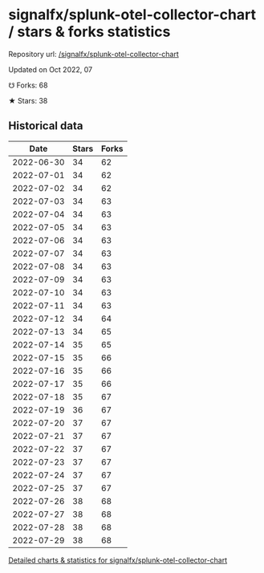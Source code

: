 # signalfx/splunk-otel-collector-chart / stars & forks statistics

Repository url: [/signalfx/splunk-otel-collector-chart](https://github.com/signalfx/splunk-otel-collector-chart)

Updated on Oct 2022, 07

☋ Forks: 68

★ Stars: 38

## Historical data
| Date | Stars | Forks |
|------|-------|-------|
| 2022-06-30 | 34 | 62 | 
| 2022-07-01 | 34 | 62 | 
| 2022-07-02 | 34 | 62 | 
| 2022-07-03 | 34 | 63 | 
| 2022-07-04 | 34 | 63 | 
| 2022-07-05 | 34 | 63 | 
| 2022-07-06 | 34 | 63 | 
| 2022-07-07 | 34 | 63 | 
| 2022-07-08 | 34 | 63 | 
| 2022-07-09 | 34 | 63 | 
| 2022-07-10 | 34 | 63 | 
| 2022-07-11 | 34 | 63 | 
| 2022-07-12 | 34 | 64 | 
| 2022-07-13 | 34 | 65 | 
| 2022-07-14 | 35 | 65 | 
| 2022-07-15 | 35 | 66 | 
| 2022-07-16 | 35 | 66 | 
| 2022-07-17 | 35 | 66 | 
| 2022-07-18 | 35 | 67 | 
| 2022-07-19 | 36 | 67 | 
| 2022-07-20 | 37 | 67 | 
| 2022-07-21 | 37 | 67 | 
| 2022-07-22 | 37 | 67 | 
| 2022-07-23 | 37 | 67 | 
| 2022-07-24 | 37 | 67 | 
| 2022-07-25 | 37 | 67 | 
| 2022-07-26 | 38 | 68 | 
| 2022-07-27 | 38 | 68 | 
| 2022-07-28 | 38 | 68 | 
| 2022-07-29 | 38 | 68 | 


[Detailed charts & statistics for signalfx/splunk-otel-collector-chart](https://reviewgithub.com/rep/signalfx/splunk-otel-collector-chart)
